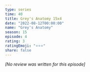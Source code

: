 ```yaml
---
type: series
time: 40
title: Grey's Anatomy 15x4
date: "2022-08-12T00:00:00"
name: "Grey's Anatomy"
season: 15
episode: 4
rating: 3
ratingEmoji: "⭐️⭐️⭐️"
share: false
---
```


*[No review was written for this episode]*